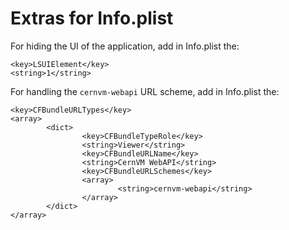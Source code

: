 
Extras for Info.plist
=====================

For hiding the UI of the application, add in Info.plist the:

    <key>LSUIElement</key>
    <string>1</string>

For handling the `cernvm-webapi` URL scheme, add in Info.plist the:

	<key>CFBundleURLTypes</key>
	<array>
	        <dict>
	                <key>CFBundleTypeRole</key>
	                <string>Viewer</string>
	                <key>CFBundleURLName</key>
	                <string>CernVM WebAPI</string>
	                <key>CFBundleURLSchemes</key>
	                <array>
	                        <string>cernvm-webapi</string>
	                </array>
	        </dict>
	</array>

